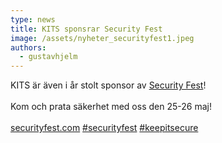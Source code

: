 ```yaml
---
type: news
title: KITS sponsrar Security Fest
image: /assets/nyheter_securityfest1.jpeg
authors:
  - gustavhjelm
---
```

KITS är även i år stolt sponsor av [Security Fest](https://www.linkedin.com/company/security-fest/)!\
\
Kom och prata säkerhet med oss den 25-26 maj!\
\
[securityfest.com](http://securityfest.com/) [\#securityfest](https://www.linkedin.com/feed/hashtag/?keywords=securityfest&highlightedUpdateUrns=urn%3Ali%3Aactivity%3A7039530677557424129) [\#keepitsecure](https://www.linkedin.com/feed/hashtag/?keywords=keepitsecure&highlightedUpdateUrns=urn%3Ali%3Aactivity%3A7039530677557424129)
